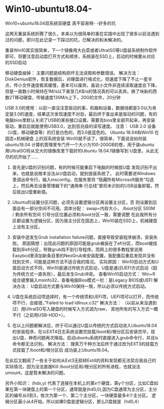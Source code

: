 # Win10-ubuntu18.04-
Win10+ubuntu18.04双系统双硬盘 真不容易啊- -好多的坑

这两天重装系统折腾了很久，本来以为很简单的事在实践中出现了很多以前没遇到过的问题，即兴在此记录一下踩过的坑，已解决的和未解决的。

重装Win10其实很简单，下一个镜像用大白菜或者UltraISO等U盘装系统制作软件即可，但要注意启动盘打开方式和顺序，系统装在SSD上，启动的时候要从对应的SSD启动

移动硬盘崩掉： 主要问题是结构损坏无法读取和参数错误。
解决方法： DiskGenius软件，恢复数据后，对硬盘进行格式化，但速度下降了不止一星半点，传小文件速度极其缓慢，基本可以废弃。虽说小文件非连续读取速度会下降，但是一直数小时保持在1M/s以下甚至几KB/s的情况真的可以丢弃。换了块新的西数2T移动硬盘，传输速度130M/s上下，20G的文件，20分钟

USB 3.0的使用：以前一直没注意驱动的事，机箱和设备，数据线都是3.0以为肯定是3.0的速度，结果这次发现速度不对劲，最后终于查出来是驱动的问题，有的电脑bios里默认关闭了USB的某些接口设置，需要去bios里全部开起来，再安装驱动，重启后就能使用USB3.0，达到百兆级的读写速度。
注意： USB 2.0 设备（U盘，移动硬盘等）的灯是白色的，而3.0是蓝色的。
Ubuntu 18.04和Win10 在 固态+机械硬盘 上的双系统安装
Win10就不谈了，很简单，下面说说如何装ubuntu18.04
计算机管理里专门开一个大小为100-200GB的卷，用于装ubuntu
用UltraISO将从交大的镜像库里下载好的Ubuntu 18.04.1镜像写到
U盘里，从此无尽的坑开始了……

1.	首先是U盘的识别问题，有的时候可能重启下电脑的时候拔U盘
发现识别不出来，也就是说根本没法从U盘启动，就别提装系统了。
此时需要进Windows里调出命令行，输入msconfig，在服务里将
“隐藏所有Microsoft服务“勾选上，然后再去设备管理器下的“通用串
行总线”里将未识别的USB设备卸载，然后拔出U盘重新插。

2.	Ubuntu的设置分区问题，必须先设置逻辑分区再设置主分区，否
则设置到后面会有一部分空间不可用。具体分配： 
swap=内存大小，
  /boot分区 500M  
/  剩余所有空间 
引导分区位置必须和/boot分区一致，需要调整
  在此我所有分区都设置为逻辑分区，因为我主分区在固态上，Win10装在SSD上，机械硬盘上没有主分区。

3.	安装中途发生Grub installation failure问题，直接导致安装程序崩溃，安装失败。
原因猜想：出现此问题的原因可能是grub被装在了efi分区，而boot被挂载到非efi分区，导致grub找不到引导程序。而网上的很多教程里说用Easybcd里添加新条目里的NeoGrub来安装配置，我配置后重启发现并没有找到文件，可能是这种方法不适合我的情况。
实际原因： Win10启动方式和U盘启动方式不同，Win10是通过传统方式启动，U盘是通过UEFI方式启动（因为传统方式一直失败），最后发生Grub冲突。
查看Win10启动方式： Win+R组合键里输入msinfo32，查看电脑Bios模式一栏：是Legacy BIOS或UEFI
解决办法： U盘启动方式要与Win10保持一致，所以必须以传统方式启动。

4.	U盘在系统启动项选择时，有一个传统项和UEFI项，UEFI项可以打开，而传统项不行，会报错，”Failed to load ldlinux.c32” 
解决方法： （以前从来没遇到过）用UltraISO写入硬盘的时候写入方式调为raw， 其他所有的写入方式一概不行（之前用USB-HDD+）。

5.	在以上问题都解决后，终于可以通过U盘以传统的方式启动进入Ubuntu18.04的安装程序，在以EXT4日志系统设置完挂载/boot和/根分区后安装完毕，拔出U盘，神奇问题再次降临，启动ubuntu系统时直接进入grub命令行，并且ls命令都无法识别。
解决方法： 搜索万千种方法后终于通过改为EXT3的挂载方式挂载了/boot和/根分区后 成功装上Ubuntu18.04。


在此后又翻阅了一些关于如何从Ext3无损转Ext4的资料发现都无法契合我自己的实际情况，因为没法直接Kill /boot分区和/根分区的所有进程，也就没法umount，这是暂未解决的问题。

另外小知识： (hdx,y) 代表了连接在本机上的第x个硬盘，第y个分区，比如C盘如果在第一块硬盘上的第一个分区，通常就是(hd0,0),因为C盘通常为主分区，主分区的编号从0到3，依次为第一个、第二个主分区，一块硬盘最多4个主分区。 逻辑分区最小从4开始，所以如果D盘是逻辑分区，那么D盘就是（hd0,4）

